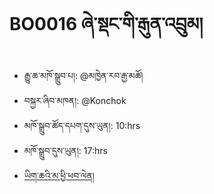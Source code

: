 # BO0016 ཞེ་སྡང་གི་རྒུན་འབྲུམ།
- རྒྱུ་ཆ་མཁོ་སྒྲུབ་པ།: @མཁྱེན་རབ་རྒྱ་མཚོ།
- བསྐྱར་ཞིབ་མཁན།: @Konchok
- མཁོ་སྒྲུབ་ཚོད་དཔག་དུས་ཡུན།: 10:hrs
- མཁོ་སྒྲུབ་དུས་ཡུན།: 17:hrs
- [ཡིག་ཆའི་མ་ཕྱི་ཕབ་ལེན།](https://github.com/MonlamAI/BO0016/releases/download/0016/default.pdf)
